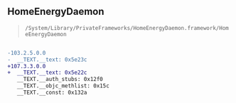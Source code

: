 ## HomeEnergyDaemon

> `/System/Library/PrivateFrameworks/HomeEnergyDaemon.framework/HomeEnergyDaemon`

```diff

-103.2.5.0.0
-  __TEXT.__text: 0x5e23c
+107.3.3.0.0
+  __TEXT.__text: 0x5e22c
   __TEXT.__auth_stubs: 0x12f0
   __TEXT.__objc_methlist: 0x15c
   __TEXT.__const: 0x132a

```
